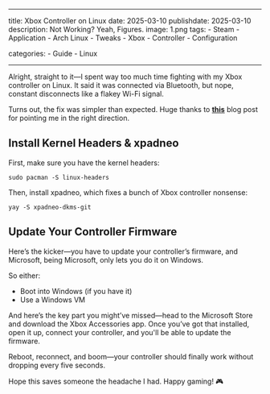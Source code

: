   ---
title: Xbox Controller on Linux
date: 2025-03-10
publishdate: 2025-03-10
description: Not Working? Yeah, Figures.
image: 1.png
tags:
    - Steam
    - Application
    - Arch Linux
    - Tweaks
    - Xbox
    - Controller
    - Configuration

categories:
    - Guide
    - Linux

---

Alright, straight to it—I spent way too much time fighting with my Xbox controller on Linux. It said it was connected via Bluetooth, but nope, constant disconnects like a flakey Wi-Fi signal.

Turns out, the fix was simpler than expected. Huge thanks to <b>[this](https://plug-world.com/posts/fixing-xbox-bluetooth-controllers-in-arch-linux/)</b> blog post for pointing me in the right direction.


## Install Kernel Headers & xpadneo
First, make sure you have the kernel headers:


```
sudo pacman -S linux-headers
```
Then, install xpadneo, which fixes a bunch of Xbox controller nonsense:

```
yay -S xpadneo-dkms-git
```

## Update Your Controller Firmware
Here’s the kicker—you have to update your controller’s firmware, and Microsoft, being Microsoft, only lets you do it on Windows.

So either:

*  Boot into Windows (if you have it)
*  Use a Windows VM

And here’s the key part you might’ve missed—head to the Microsoft Store and download the Xbox Accessories app. Once you’ve got that installed, open it up, connect your controller, and you'll be able to update the firmware.

Reboot, reconnect, and boom—your controller should finally work without dropping every five seconds.

Hope this saves someone the headache I had. Happy gaming! 🎮
